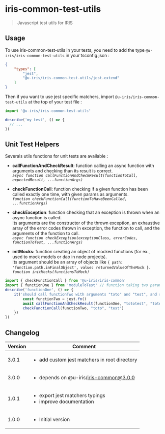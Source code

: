 # iris-common-test-utils
> Javascript test utils for IRIS

## Usage
To use iris-common-test-utils in your tests, you need to add the type `@u-iris/iris-common-test-utils` in your tsconfig.json :
```json
{
    "types": [
        "jest",
        "@u-iris/iris-common-test-utils/jest.extend"
    ]
}
```

Then if you want to use jest specific matchers, import `@u-iris/iris-common-test-utils` at the top of your test file :
```js
import '@u-iris/iris-common-test-utils'

describe('my test', () => {
  // ...
})

```

## Unit Test Helpers

Severals utils functions for unit tests are available :

- **callFunctionAndCheckResult**: function calling an async function with arguments and checking than its result is correct.  
  _`async function callFunctionAndCheckResult(functionToCall, expectedResult, ...functionArgs)`_

- **checkFunctionCall**: function checking if a given function has been called exactly one time, with given params as arguments.  
  _`function checkFunctionCall(functionToHaveBeenCalled, ...functionArgs)`_

- **checkException**: function checking that an exception is thrown when an async function is called.  
  Its arguments are the constructor of the thrown exception, an exhaustive array of the error codes thrown in exception, the function to call, and the arguments of the function to call.  
  _`async function checkException(exceptionClass, errorCodes, functionToTest, ...functionArgs)`_

- **initMocks**: function creating an object of mocked functions (for ex., used to mock models or dao in node projects).  
  Its argument should be an array of objects like `{ path: 'function.path.inFinalObject', value: returnedValueOfTheMock }`.  
  _`function initMocks(functionsToMock)`_

```js
import { checkFunctionCall } from '@u-iris/iris-common'
import { functionOne } from 'moduleToTest' // function taking two parameters
describe('functionOne', () => {
    it('should call functionTwo with arguments "toto" and "test", and return "tototest", when called with the parameter "toto" and "test"', async () => {
        const functionTwo = jest.fn()
        await callFunctionAndCheckResult(functionOne, "tototest", "toto", "test")
        checkFunctionCall(functionTwo, "toto", "test")
    })
})
```

## Changelog
| Version | Comment |
|---|---|
| 3.0.1 | <ul><li>add custom jest matchers in root directory</li></ul> |
| 3.0.0 | <ul><li>depends on @u-iris/iris-common@3.0.0</li></ul> |
| 1.0.1 | <ul><li>export jest matchers typings</li><li>improve documentation</li></ul> |
| 1.0.0 | <ul><li>Initial version</li></ul> |

